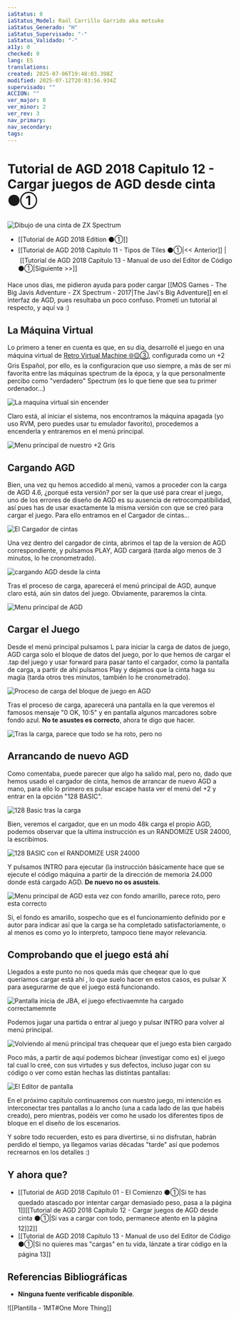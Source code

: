 ```yaml
---
iaStatus: 8
iaStatus_Model: Raúl Carrillo Garrido aka metsuke
iaStatus_Generado: "H"
iaStatus_Supervisado: "-"
iaStatus_Validado: "-"
a11y: 0
checked: 0
lang: ES
translations: 
created: 2025-07-06T19:48:03.398Z
modified: 2025-07-12T20:03:56.934Z
supervisado: ""
ACCION: ""
ver_major: 0
ver_minor: 2
ver_rev: 3
nav_primary: 
nav_secondary: 
tags:
---
```

# Tutorial de AGD 2018 Capitulo 12 - Cargar juegos de AGD desde cinta ⚫①



![Dibujo de una cinta de ZX Spectrum](PublicBrain/_resources/36775e1966ad031619ec351accd6184b_MD5.jpg)

* [[Tutorial de AGD 2018 Edition ⚫①]]
* [[Tutorial de AGD 2018 Capitulo 11 - Tipos de Tiles ⚫①|<< Anterior]] | [[Tutorial de AGD 2018 Capítulo 13 - Manual de uso del Editor de Código ⚫①|Siguiente >>]]

 Hace unos dias, me pidieron ayuda para poder cargar [[MOS Games - The Big Javis Adventure - ZX Spectrum - 2017|The Javi's Big Adventure]] en el interfaz de AGD, pues resultaba un poco confuso. Prometí un tutorial al respecto, y aquí va :) 

## La Máquina Virtual

 Lo primero a tener en cuenta es que, en su dia, desarrollé el juego en una máquina virtual de [Retro Virtual Machine 🌐🟡③](https://www.retrovirtualmachine.org/), configurada como un +2 Gris Español, por ello, es la configuracion que uso siempre, a más de ser mi favorita entre las máquinas spectrum de la época, y la que personalmente percibo como "verdadero" Spectrum (es lo que tiene que sea tu primer ordenador...) 

![La maquina virtual sin encender](/PublicBrain/_resources/6f5f3e1c1928a6fc9d7c7568b9652319_MD5.jpeg)

 Claro está, al iniciar el sistema, nos encontramos la máquina apagada (yo uso RVM, pero puedes usar tu emulador favorito), procedemos a encenderla y entraremos en el menú principal. 

  
![Menu principal de nuestro +2 Gris](PublicBrain/_resources/bf51d603e953d35d5e08f630c98261b4_MD5.jpeg)
## Cargando AGD

 Bien, una vez qu hemos accedido al menú, vamos a proceder con la carga de AGD 4.6, ¿porqué esta versión? por ser la que usé para crear el juego, uno de los errores de diseño de AGD es su ausencia de retrocompatibilidad, así pues has de usar exactamente la misma versión con que se creó para cargar el juego. Para ello entramos en el Cargador de cintas... 

![El Cargador de cintas](PublicBrain/_resources/3f80d2fa532e9cf87629cc5ea139e8d6_MD5.jpeg)

 Una vez dentro del cargador de cinta, abrimos el tap de la version de AGD correspondiente, y pulsamos PLAY, AGD cargará (tarda algo menos de 3 minutos, lo he cronometrado). 

![cargando AGD desde la cinta](PublicBrain/_resources/8f2095e0305eab45bea73e61f7c89aaf_MD5.jpeg)
 
 Tras el proceso de carga, aparecerá el menú principal de AGD, aunque claro está, aún sin datos del juego. Obviamente, pararemos la cinta. 

![Menu principal de AGD](PublicBrain/_resources/ac592eef6ef4a24536e5fb83c83977d6_MD5.jpeg)
## Cargar el Juego

 Desde el menú principal pulsamos L para iniciar la carga de datos de juego, AGD carga solo el bloque de datos del juego, por lo que hemos de cargar el .tap del juego y usar forward para pasar tanto el cargador, como la pantalla de carga, a partir de ahí pulsamos Play y dejamos que la cinta haga su magia (tarda otros tres minutos, también lo he cronometrado). 

![Proceso de carga del bloque de juego en AGD](PublicBrain/_resources/709d9eb8a01f864d6e0edf0b382f8e20_MD5.jpeg)

Tras el proceso de carga, aparecerá una pantalla en la que veremos el famosos mensaje "0 OK, 10:5" y en pantalla algunos marcadores sobre fondo azul. <strong>No te asustes es correcto</strong>, ahora te digo que hacer. 

![Tras la carga, parece que todo se ha roto, pero no](PublicBrain/_resources/f27bc634a0aa3b50489a03666a7c6f32_MD5.jpeg)
## Arrancando de nuevo AGD

 Como comentaba, puede parecer que algo ha salido mal, pero no, dado que hemos usado el cargador de cinta, hemos de arrancar de nuevo AGD a mano, para ello lo primero es pulsar escape hasta ver el menú del +2 y entrar en la opción "128 BASIC". 

![128 Basic tras la carga](PublicBrain/_resources/9ccdbae8bcf3662604ca086d93611207_MD5.jpeg)

 Bien, veremos el cargador, que en un modo 48k carga el propio AGD, podemos observar que la ultima instrucción es un RANDOMIZE USR 24000, la escribimos. 

![128 BASIC con el RANDOMIZE USR 24000](PublicBrain/_resources/ce0be62e7c417de48b5ab2d0d569c57b_MD5.jpeg)

 Y pulsamos INTRO para ejecutar (la instrucción básicamente hace que se ejecute el código máquina a partir de la dirección de memoria 24.000 donde está cargado AGD. <strong>De nuevo no os asusteis</strong>. 

![Menu principal de AGD esta vez con fondo amarillo, parece roto, pero esta correcto](PublicBrain/_resources/5286f8ee11578ca7544223ff19b4162d_MD5.jpeg)

 Si, el fondo es amarillo, sospecho que es el funcionamiento definido por e autor para indicar así que la carga se ha completado satisfactoriamente, o al menos es como yo lo interpreto, tampoco tiene mayor relevancia. 
## Comprobando que el juego está ahí

 Llegados a este punto no nos queda más que cheqear que lo que queríamos cargar está ahí , lo que suelo hacer en estos casos, es pulsar X para asegurarme de que el juego está funcionando. 

![Pantalla inicia de JBA, el juego efectivaemnte ha cargado correctamemnte](PublicBrain/_resources/cab004798397924cefce5cd4035a656d_MD5.jpeg)

 Podemos jugar una partida o entrar al juego y pulsar INTRO para volver al menú principal. 

![Volviendo al menú principal tras chequear que el juego esta bien cargado](PublicBrain/_resources/b634da4e9003cc56265047dd2220a6e0_MD5.jpeg)

 Poco más, a partir de aquí podemos bichear (investigar como es) el juego tal cual lo creé, con sus virtudes y sus defectos, incluso jugar con su código o ver como están hechas las distintas pantallas: 

![El Editor de pantalla](PublicBrain/_resources/bba591ebc6f3a3d1f0135e6e67db008e_MD5.jpeg)

 En el próximo capítulo continuaremos con nuestro juego, mi intención es interconectar tres pantallas a lo ancho (una a cada lado de las que habéis creado), pero mientras, podéis ver como he usado los diferentes tipos de bloque en el diseño de los escenarios. 

 Y sobre todo recuerden, esto es para divertirse, si no disfrutan, habrán perdido el tiempo, ya llegamos varias décadas "tarde" así que podemos recrearnos en los detalles :) 

## Y ahora que?

* [[Tutorial de AGD 2018 Capitulo 01 - El Comienzo ⚫①|Si te has quedado atascado por intentar cargar demasiado peso, pasa a la página 1]][[Tutorial de AGD 2018 Capitulo 12 - Cargar juegos de AGD desde cinta ⚫①|Si vas a cargar con todo, permanece atento en la página 12]]2]]
* [[Tutorial de AGD 2018 Capítulo 13 - Manual de uso del Editor de Código ⚫①|Si no quieres mas "cargas" en tu vida, lánzate a tirar código en la página 13]]

## Referencias Bibliográficas

- **Ninguna fuente verificable disponible**.  

![[Plantilla - 1MT#One More Thing]]